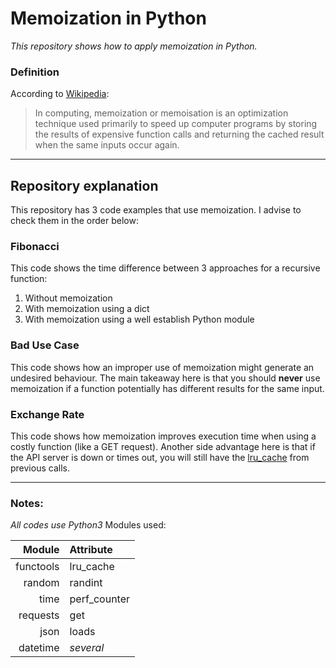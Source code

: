 # Memoization in Python #

_*This repository shows how to apply memoization in Python.*_

### Definition ###
According to [Wikipedia](https://en.wikipedia.org/wiki/Memoization):
> In computing, memoization or memoisation is an optimization technique used primarily to speed up computer programs by storing the results of expensive function calls and returning the cached result when the same inputs occur again.

---

## Repository explanation ##
This repository has 3 code examples that use memoization. I advise to check them in the order below:

### Fibonacci ###
This code shows the time difference between 3 approaches for a recursive function:
1. Without memoization
2. With memoization using a dict
3. With memoization using a well establish Python module

### Bad Use Case ###
This code shows how an improper use of memoization might generate an undesired behaviour.
The main takeaway here is that you should **never** use memoization if a function potentially has different results for the same input.

### Exchange Rate ###
This code shows how memoization improves execution time when using a costly function (like a GET request). Another side advantage here is that if the API server is down
or times out, you will still have the [lru_cache](https://www.geeksforgeeks.org/python-functools-lru_cache/) from previous calls.

---

### Notes: ###
*All codes use Python3*
Modules used:

|Module|Attribute|
|-----:|:-----|
|functools|lru_cache|
|random|randint|
|time|perf_counter|
|requests|get|
|json|loads|
|datetime|*several*|